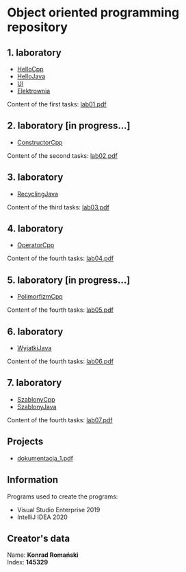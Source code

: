 # Object oriented programming repository

## 1. laboratory
 - [HelloCpp](https://bitbucket.org/Konrad884/object_oriented_programming/src/development/lab1/HelloCpp)
 - [HelloJava](https://bitbucket.org/Konrad884/object_oriented_programming/src/development/lab1/HelloJava)
 - [Ul](https://bitbucket.org/Konrad884/object_oriented_programming/src/development/lab1/Ul)
 - [Elektrownia](https://bitbucket.org/Konrad884/object_oriented_programming/src/development/lab1/Elektrownia)

Content of the first tasks:
[lab01.pdf](https://bitbucket.org/Konrad884/object_oriented_programming/src/development/lab1/lab01.pdf)

## 2. laboratory [in progress...]
- [ConstructorCpp](https://bitbucket.org/Konrad884/object_oriented_programming/src/development/lab1/ConstructorCpp)

Content of the second tasks:
[lab02.pdf](https://bitbucket.org/Konrad884/object_oriented_programming/src/development/lab2/lab02.pdf)

## 3. laboratory
- [RecyclingJava](https://bitbucket.org/Konrad884/object_oriented_programming/src/development/lab2/RecyclingJava)

Content of the third tasks:
[lab03.pdf](https://bitbucket.org/Konrad884/object_oriented_programming/src/development/lab3/lab03.pdf)

## 4. laboratory
- [OperatorCpp](https://bitbucket.org/Konrad884/object_oriented_programming/src/development/lab4/OperatorCpp)

Content of the fourth tasks:
[lab04.pdf](https://bitbucket.org/Konrad884/object_oriented_programming/src/development/lab4/lab04.pdf)

## 5. laboratory [in progress...]
- [PolimorfizmCpp](https://bitbucket.org/Konrad884/object_oriented_programming/src/development/lab5/PolimorfizmCpp)

Content of the fourth tasks:
[lab05.pdf](https://bitbucket.org/Konrad884/object_oriented_programming/src/development/lab5/lab05.pdf)

## 6. laboratory
- [WyjatkiJava](https://bitbucket.org/Konrad884/object_oriented_programming/src/development/lab6/WyjatkiJava)

Content of the fourth tasks:
[lab06.pdf](https://bitbucket.org/Konrad884/object_oriented_programming/src/development/lab6/lab06.pdf)

## 7. laboratory
- [SzablonyCpp](https://bitbucket.org/Konrad884/object_oriented_programming/src/development/lab7/SzablonyCpp)
- [SzablonyJava](https://bitbucket.org/Konrad884/object_oriented_programming/src/development/lab7/SzablonyJava)

Content of the fourth tasks:
[lab07.pdf](https://bitbucket.org/Konrad884/object_oriented_programming/src/development/lab7/lab07.pdf)

## Projects
- [dokumentacja_1.pdf](https://bitbucket.org/Konrad884/object_oriented_programming/src/master/projects/dokumentacja_1.pdf)

## Information
Programs used to create the programs:

- Visual Studio Enterprise 2019
- IntelliJ IDEA 2020

## Creator's data
Name: **Konrad Romański**  
Index: **145329**
